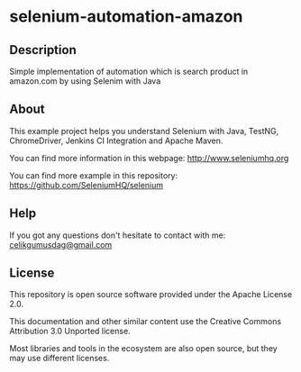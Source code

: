 # selenium-automation-amazon

Description
------------
Simple implementation of automation which is search product in amazon.com by using Selenim with Java

About
------------
This example project helps you understand Selenium with Java, TestNG, ChromeDriver, Jenkins CI Integration and Apache Maven.

You can find more information in this webpage: http://www.seleniumhq.org

You can find more example in this repository: https://github.com/SeleniumHQ/selenium

Help
------------
If you got any questions don't hesitate to contact with me: [celikgumusdag@gmail.com](mailto:celikgumusdag@gmail.com)

License
------------
This repository is open source software provided under the Apache License 2.0. 

This documentation and other similar content use the Creative Commons Attribution 3.0 Unported license. 

Most libraries and tools in the ecosystem are also open source, but they may use different licenses.

